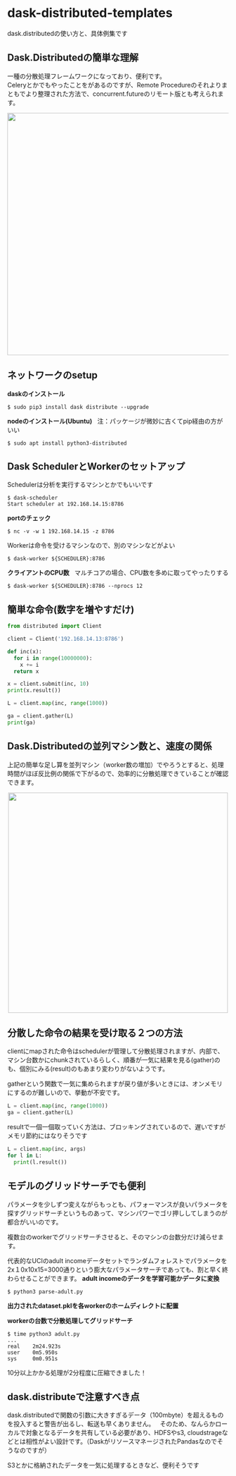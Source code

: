 # dask-distributed-templates

dask.distributedの使い方と、具体例集です

## Dask.Distributedの簡単な理解
一種の分散処理フレームワークになっており、便利です。  
Celeryとかでもやったことをがあるのですが、Remote Procedureのそれよりまともでより整理された方法で、concurrent.futureのリモート版とも考えられます。  

<p align="center">
  <img width="550px" src="https://user-images.githubusercontent.com/4949982/37904798-c2d3f6d4-3137-11e8-9ffd-fb9af56822d8.png">
</p>

## ネットワークのsetup

**daskのインストール**  
```console
$ sudo pip3 install dask distribute --upgrade
```

**nodeのインストール(Ubuntu)**  
注：パッケージが微妙に古くてpip経由の方がいい
```console
$ sudo apt install python3-distributed
```

## Dask SchedulerとWorkerのセットアップ
Schedulerは分析を実行するマシンとかでもいいです
```console
$ dask-scheduler
Start scheduler at 192.168.14.15:8786
```

**portのチェック**  
```console
$ nc -v -w 1 192.168.14.15 -z 8786
```

Workerは命令を受けるマシンなので、別のマシンなどがよい
```console
$ dask-worker ${SCHEDULER}:8786
```

**クライアントのCPU数**  
マルチコアの場合、CPU数を多めに取ってやったりする

```console
$ dask-worker ${SCHEDULER}:8786 --nprocs 12
```

## 簡単な命令(数字を増やすだけ)
```python
from distributed import Client

client = Client('192.168.14.13:8786')

def inc(x):
  for i in range(10000000):
    x += i
  return x

x = client.submit(inc, 10)
print(x.result())

L = client.map(inc, range(1000))

ga = client.gather(L)
print(ga)
```

## Dask.Distributedの並列マシン数と、速度の関係
上記の簡単な足し算を並列マシン（worker数の増加）でやろうとすると、処理時間がほぼ反比例の関係で下がるので、効率的に分散処理できていることが確認できます。

<p align="center">
  <img width="500px" src="https://user-images.githubusercontent.com/4949982/37890533-d730c30e-310b-11e8-964a-d082654f64ef.png">
</p>

## 分散した命令の結果を受け取る２つの方法
clientにmapされた命令はschedulerが管理して分散処理されますが、内部で、マシン台数かにchunkされているらしく、順番が一気に結果を見る(gather)のも、個別にみる(result)のもあまり変わりがないようです。

gatherという関数で一気に集められますが戻り値が多いときには、オンメモリにするのが難しいので、挙動が不安です。  
```python
L = client.map(inc, range(1000))
ga = client.gather(L)
```

resultで一個一個取っていく方法は、ブロッキングされているので、遅いですがメモリ節約にはなりそうです
```python
L = client.map(inc, args)
for l in L:
  print(l.result())
```

## モデルのグリッドサーチでも便利
パラメータを少しずつ変えながらもっとも、パフォーマンスが良いパラメータを探すグリッドサーチというものあって、マシンパワーでゴリ押ししてしまうのが都合がいいのです。  

複数台のworkerでグリッドサーチさせると、そのマシンの台数分だけ減らせます。  

代表的なUCIのadult incomeデータセットでランダムフォレストでパラメータを2x１0x10x15=3000通りという膨大なパラメータサーチであっても、割と早く終わらせることができます。
**adult incomeのデータを学習可能かデータに変換**  
```console
$ python3 parse-adult.py
```
**出力されたdataset.pklを各workerのホームディレクトに配置**  

**workerの台数で分散処理してグリッドサーチ**  
```console
$ time python3 adult.py
...
real    2m24.923s
user    0m5.950s
sys     0m0.951s
```
10分以上かかる処理が2分程度に圧縮できました！

## dask.distributeで注意すべき点
dask.distributedで関数の引数に大きすぎるデータ（100mbyte）を超えるものを投入すると警告が出るし、転送も早くありません。  
そのため、なんらかローカルで対象となるデータを共有している必要があり、HDFSやs3, cloudstrageなどとは相性がよい設計です。（DaskがリソースマネージされたPandasなのでそうなのですが）  

S3とかに格納されたデータを一気に処理するときなど、便利そうです

